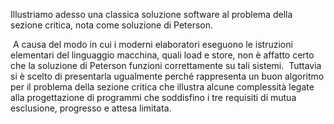 Illustriamo adesso una classica soluzione software al problema della sezione critica, nota come soluzione di Peterson.

 A causa del modo in cui i moderni elaboratori eseguono le istruzioni elementari del linguaggio macchina, quali load e store, non è affatto certo che la soluzione di Peterson funzioni correttamente su tali sistemi.
 Tuttavia si è scelto di presentarla ugualmente perché rappresenta un buon algoritmo per il problema della sezione critica che illustra alcune complessità legate alla progettazione di programmi che soddisfino i tre requisiti di mutua esclusione, progresso e attesa limitata.